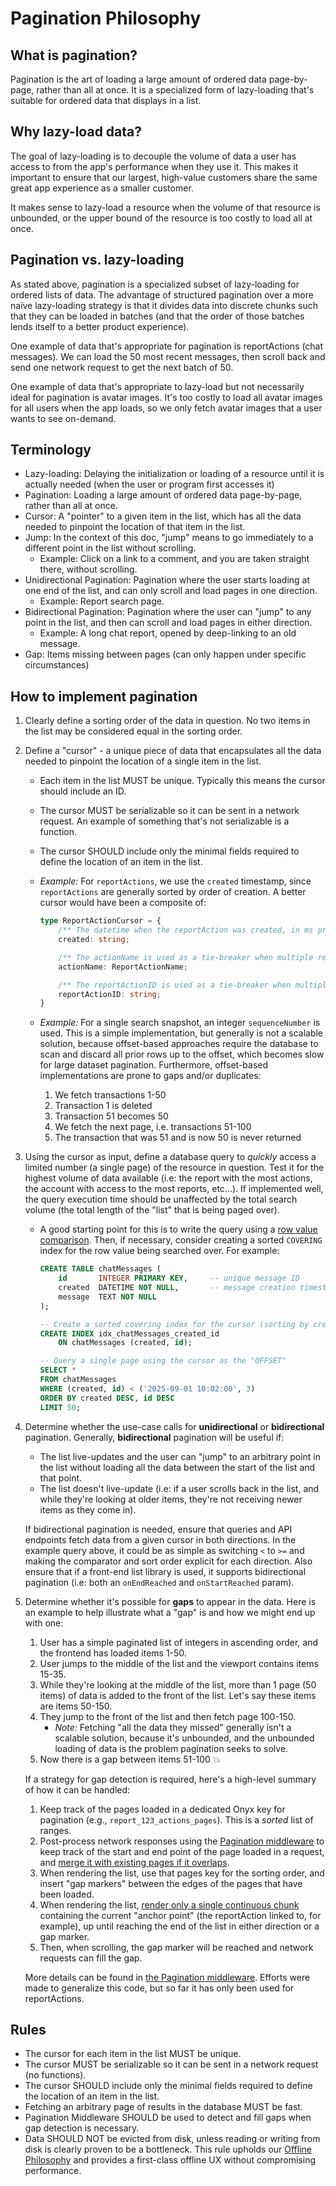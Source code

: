# Pagination Philosophy
## What is pagination?
Pagination is the art of loading a large amount of ordered data page-by-page, rather than all at once. It is a specialized form of lazy-loading that's suitable for ordered data that displays in a list.

## Why lazy-load data?
The goal of lazy-loading is to decouple the volume of data a user has access to from the app's performance when they use it. This makes it important to ensure that our largest, high-value customers share the same great app experience as a smaller customer.

It makes sense to lazy-load a resource when the volume of that resource is unbounded, or the upper bound of the resource is too costly to load all at once.

## Pagination vs. lazy-loading
As stated above, pagination is a specialized subset of lazy-loading for ordered lists of data. The advantage of structured pagination over a more naïve lazy-loading strategy is that it divides data into discrete chunks such that they can be loaded in batches (and that the order of those batches lends itself to a better product experience).

One example of data that's appropriate for pagination is reportActions (chat messages). We can load the 50 most recent messages, then scroll back and send one network request to get the next batch of 50.

One example of data that's appropriate to lazy-load but not necessarily ideal for pagination is avatar images. It's too costly to load all avatar images for all users when the app loads, so we only fetch avatar images that a user wants to see on-demand.

## Terminology

- Lazy-loading: Delaying the initialization or loading of a resource until it is actually needed (when the user or program first accesses it)
- Pagination: Loading a large amount of ordered data page-by-page, rather than all at once.
- Cursor: A "pointer" to a given item in the list, which has all the data needed to pinpoint the location of that item in the list.
- Jump: In the context of this doc, "jump" means to go immediately to a different point in the list without scrolling.
    - Example: Click on a link to a comment, and you are taken straight there, without scrolling.
- Unidirectional Pagination: Pagination where the user starts loading at one end of the list, and can only scroll and load pages in one direction.
    - Example: Report search page.
- Bidirectional Pagination: Pagination where the user can "jump" to any point in the list, and then can scroll and load pages in either direction.
    - Example: A long chat report, opened by deep-linking to an old message.
- Gap: Items missing between pages (can only happen under specific circumstances)

## How to implement pagination
1. Clearly define a sorting order of the data in question. No two items in the list may be considered equal in the sorting order.
2. Define a "cursor" - a unique piece of data that encapsulates all the data needed to pinpoint the location of a single item in the list.
    - Each item in the list MUST be unique. Typically this means the cursor should include an ID.
    - The cursor MUST be serializable so it can be sent in a network request. An example of something that's not serializable is a function.
    - The cursor SHOULD include only the minimal fields required to define the location of an item in the list.
    - _Example:_ For `reportActions`, we use the `created` timestamp, since `reportActions` are generally sorted by order of creation. A better cursor would have been a composite of:

        ```ts
        type ReportActionCursor = {
            /** The datetime when the reportAction was created, in ms precision. */
            created: string;

            /** The actionName is used as a tie-breaker when multiple reportActions are created in the same millisecond (i.e: CREATED actions always come first). */
            actionName: ReportActionName;

            /** The reportActionID is used as a tie-breaker when multiple reportActions of the same type are created in the same millisecond. */
            reportActionID: string;
        }
        ```

    - _Example:_ For a single search snapshot, an integer `sequenceNumber` is used. This is a simple implementation, but generally is not a scalable solution, because offset-based approaches require the database to scan and discard all prior rows up to the offset, which becomes slow for large dataset pagination. Furthermore, offset-based implementations are prone to gaps and/or duplicates:

        1. We fetch transactions 1-50
        2. Transaction 1 is deleted
        3. Transaction 51 becomes 50
        4. We fetch the next page, i.e. transactions 51-100
        5. The transaction that was 51 and is now 50 is never returned

3. Using the cursor as input, define a database query to _quickly_ access a limited number (a single page) of the resource in question. Test it for the highest volume of data available (i.e: the report with the most actions, the account with access to the most reports, etc...). If implemented well, the query execution time should be unaffected by the total search volume (the total length of the "list" that is being paged over).
    - A good starting point for this is to write the query using a [row value comparison](https://www.sqlite.org/rowvalue.html). Then, if necessary, consider creating a sorted `COVERING` index for the row value being searched over. For example:

        ```sql
        CREATE TABLE chatMessages (
            id       INTEGER PRIMARY KEY,     -- unique message ID
            created  DATETIME NOT NULL,       -- message creation timestamp
            message  TEXT NOT NULL
        );

        -- Create a sorted covering index for the cursor (sorting by created, tie-breaking with IDs)
        CREATE INDEX idx_chatMessages_created_id
            ON chatMessages (created, id);

        -- Query a single page using the cursor as the "OFFSET"
        SELECT *
        FROM chatMessages
        WHERE (created, id) < ('2025-09-01 10:02:00', 3)
        ORDER BY created DESC, id DESC
        LIMIT 50;
        ```

4. Determine whether the use-case calls for **unidirectional** or **bidirectional** pagination. Generally, **bidirectional** pagination will be useful if:

    - The list live-updates and the user can "jump" to an arbitrary point in the list without loading all the data between the start of the list and that point.
    - The list doesn't live-update (i.e: if a user scrolls back in the list, and while they're looking at older items, they're not receiving newer items as they come in).

    If bidirectional pagination is needed, ensure that queries and API endpoints fetch data from a given cursor in both directions. In the example query above, it could be as simple as switching `<` to `>=` and making the comparator and sort order explicit for each direction. Also ensure that if a front-end list library is used, it supports bidirectional pagination (i.e: both an `onEndReached` and `onStartReached` param).

5. Determine whether it's possible for **gaps** to appear in the data. Here is an example to help illustrate what a "gap" is and how we might end up with one:

    1. User has a simple paginated list of integers in ascending order, and the frontend has loaded items 1-50.
    2. User jumps to the middle of the list and the viewport contains items 15-35.
    3. While they're looking at the middle of the list, more than 1 page (50 items) of data is added to the front of the list. Let's say these items are items 50-150.
    4. They jump to the front of the list and then fetch page 100-150.
        - _Note:_ Fetching "all the data they missed" generally isn't a scalable solution, because it's unbounded, and the unbounded loading of data is the problem pagination seeks to solve.
    5. Now there is a gap between items 51-100 :boom:

    If a strategy for gap detection is required, here's a high-level summary of how it can be handled:

    1. Keep track of the pages loaded in a dedicated Onyx key for pagination (e.g., `report_123_actions_pages`). This is a _sorted_ list of ranges.
    2. Post-process network responses using the [Pagination middleware](/src/libs/Middleware/Pagination.ts) to keep track of the start and end point of the page loaded in a request, and [merge it with existing pages if it overlaps](/src/libs/PaginationUtils.ts#L104).
    3. When rendering the list, use that pages key for the sorting order, and insert "gap markers" between the edges of the pages that have been loaded.
    4. When rendering the list, [render only a single continuous chunk](/src/libs/PaginationUtils.ts#L166) containing the current "anchor point" (the reportAction linked to, for example), up until reaching the end of the list in either direction or a gap marker.
    5. Then, when scrolling, the gap marker will be reached and network requests can fill the gap.

    More details can be found in [the Pagination middleware](/src/libs/Middleware/Pagination.ts). Efforts were made to generalize this code, but so far it has only been used for reportActions.

## Rules

- The cursor for each item in the list MUST be unique.
- The cursor MUST be serializable so it can be sent in a network request (no functions).
- The cursor SHOULD include only the minimal fields required to define the location of an item in the list.
- Fetching an arbitrary page of results in the database MUST be fast.
- Pagination Middleware SHOULD be used to detect and fill gaps when gap detection is necessary.
- Data SHOULD NOT be evicted from disk, unless reading or writing from disk is clearly proven to be a bottleneck. This rule upholds our [Offline Philosophy](/contributingGuides/philosophies/OFFLINE.md) and provides a first-class offline UX without compromising performance.
